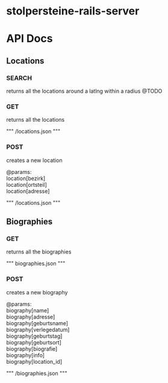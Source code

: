 stolpersteine-rails-server
==========================

# API Docs

## Locations

### SEARCH
returns all the locations around a latlng within a radius
@TODO



### GET
returns all the locations

"""
/locations.json
"""

### POST
creates a new location

@params: <br />
location[bezirk]<br />
  location[ortsteil]<br />
  location[adresse]<br />
  
"""
/locations.json
"""



## Biographies

### GET
returns all the biographies

"""
biographies.json
"""


### POST
creates a new biography

@params: <br />
  biography[name]<br />
  biography[adresse]<br />
  biography[geburtsname]<br />
  biography[verlegedatum]<br />
  biography[geburtstag]<br />
  biography[geburtsort]<br />
  biography[biografie]<br />
  biography[info]<br />
  biography[location_id]<br />
  
"""
/biographies.json
"""
